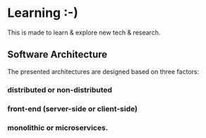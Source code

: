 # Learning :-)
This is made to learn &amp; explore new tech &amp; research.

## Software Architecture
The presented architectures are designed based on three factors: 
### distributed or non-distributed
### front-end (server-side or client-side)
### monolithic or microservices.
